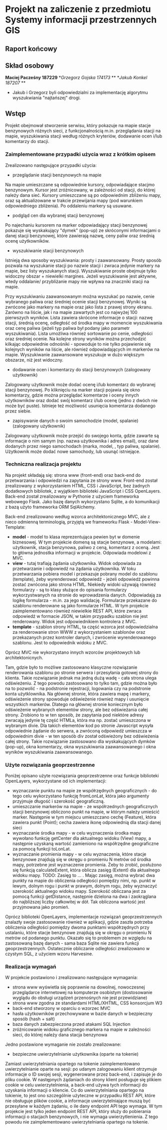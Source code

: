 # Projekt na zaliczenie z przedmiotu Systemy informacji przestrzennych GIS

## Raport końcowy

## Skład osobowy

**Maciej Pacześny 187229**
**Grzegorz Gojska 174173* **
**Jakub Konkel 187207* **

* Jakub i Grzegorz byli odpowiedzialni za implementację algorytmu wyszukwiania "najtańszej" drogi.

## Wstęp

Projekt obejmował stworzenie serwisu, który pokazuje na mapie stacje benzynowych różnych sieci, z funkcjonalnością m.in. przeglądania stacji na mapie, wyszukiwania stacji według różnych kryteriów, dodawanie ocen i/lub komentarzy do stacji.

### Zaimplementowane przypadki użycia wraz z krótkim opisem

Zrealizowano następujące przypadki użycia:

* przeglądanie stacji benzynowych na mapie

Na mapie umieszczane są odpowiednie kursory, odpowiadające stacjmo benzynowym. Kursor jest zróżnicowany, w zależności od stacji, do której należy dana sieć. Kursory umieszczane są po odpowiednim zbliżeniu mapy, oraz są aktualizowane w trakcie przewijania mapy (pod warunkiem odpowiedniego zbliżenia). Po oddaleniu markery są usuwane.

* podgląd cen dla wybranej stacji benzynowej

Po najechaniu kursorem na marker odpowiadający stacji benzynowej pokazuje się wyskakujący "dymek" (pop-up) ze skróconymi informacjami o danej stacji benzynowej, które zawierają nazwę, ceny paliw oraz średnią ocenę użytkowników.

* wyszukiwanie stacji benzynowych

Istnieją dwa sposoby wyszukiwania: prosty i zaawansowany. Prosty sposób pozwala na wyszukanie stacji po nazwie stacji i zwraca jedynie markery na mapie, bez listy wyszukanych stacji. Wyszukiwanie proste obejmuje tylko widoczny obszar + niewielki margines. Jeżeli wyszukiwanie jest aktywne, wtedy oddalanie/ przybliżanie mapy nie wpływa na znaczniki stacji na mapie.

Przy wyszukiwaniu zaawansowanym można wyszukać po nazwie, cenie wybranego paliwa oraz średniej ocenie stacji benzynowej. Wyniki są zwrócone jako markery na mapie oraz jako lista z prawej strony ekranu. Zarówno na liście, jak i na mapie zawartych jest co najwyżej 100 pierwszych wyników. Lista zawiera skrócone informacje o stacji: nazwę stacji, średnią ocenę, odległość od środka mapy w momencie wyszukiwania oraz cenę paliwa (jeżeli typ paliwa był podany jako parametr wyszukiwania). Lista umożliwa również sortowanie po cenie, odległości oraz średniej ocenie. Na kolejne strony wyników można przechodzić kilkając odpowiednie odnośniki - spowoduje to nie tylko pojawienie się kolejnych wyników na liście, ale również odpowiadających im markerów na mapie. Wyszukiwanie zaawansowane wyszukuje w dużo większym obszarze, niż jest widoczny.

* dodawanie ocen i komentarzy do stacji benzynowych (zalogowany użytkownik)

Zalogowany użytkownik może dodać ocenę i/lub komentarz do wybranej stacji benzynowej. Po kliknięciu na marker stacji pojawia się okno komentarzy, gdzie można przeglądać komentarze i oceny innych użytkowników oraz dodać swój komentarz i/lub ocenę (jedno z dwóch nie może być puste). Istnieje też możliwość usunięcia komentarza dodanego przez siebie.

* zapisywanie danych o swoim samochodzie (model, spalanie) (zalogowany użytkownik)

Zalogowany użytkownik może przejść do swojego konta, gdzie zawarte są informacje o nim samym (np. nazwa użytkownika i adres email), oraz dane dodanych przez niego samochodach (marka, model, , typ paliwa, spalanie). Użytkownik może dodać nowe samochody, lub usunąć istniejące.

### Techniczna realizacja projektu

Na projekt składają się: strona www (front-end) oraz back-end do przetwarzania i odpowiedzi na zapytania ze strony www. Front-end został zrealizowany z wykorzystaniem HTML, CSS i JavaScript, bez żadnych dodatkowych bibliotek, z wyjątkiem biblioteki JavaScript i CSS OpenLayers. Back-end został zrealizowany w Pythonie z użyciem frameworka webowego Flask. Jako bazę danych wykorzystano Sqlite, a do komunikacji z bazą użyto frameworka ORM SqlAlchemy.

Back-end zrealizowano według wzorca architektonicznego MVC, ale z nieco odmienną terminologią, przyjętą we frameworku Flask - Model-View-Template:

* **model** - model to klasa reprezentująca pewien byt w domenie biznesowej. W tym projekcie domeną są stacje benzynowe, a modelami: użytkownik, stacja benzynowa, paliwo z ceną, komentarz z oceną. Jest to główna jednostka informacji w projekcie. Odpowiada modelowi z MVC.
* **view** - tutaj trafiają żądania użytkownika. Widok odpowiada za przetwarzanie i odpowiedź na żądania użytkownika. W toku przetwarzania pobiera model i przekazuje pobrany model do szablonu (template), żeby wyrenderować odpowiedź - jeżeli odpowiedź powinna zostać zwrócona jako strona HTML. Niekiedy widoki używają również formularzy - są to klasy służące do opisania formularzy wykorzystwanych na stronie do wprowadzenia danych. Odpowiadają za logikę formularza - m.in. za jego walidację. Formularze przekazane do szablonu renderowane są jako formularze HTML. W tym projekcie zaimplementowano również niewielkie REST API, które zwraca odpowiedź w formacie JSON, w takim przypadku szablon nie jest renderowany. Widok jest odpowiednikiem kontrolera z MVC.
* **template** - szablon strony HTML, ta część wzorca jest odpowiedzialna za renderowanie stron WWW z wykorzystaniem szablonów oraz przekazanych przez kontroler danych, i zwrócenie wyrenderowanego szablonu. Jest to odpowiednik widoku z MVC.

Oprócz MVC nie wykorzystano innych wzorców projektowych lub architektonicnych.

Tam, gdzie było to możliwe zastosowano klasyczne rozwiązanie renderowania szablonu po stronie serwera i przesyłania gotowej strony do klienta. Takie rozwiązanie jednak ma jedną dużą wadę - cała strona ulega odświeżeniu. Z tego powodu zastosowano to tylko tam, gdzie można było na to pozwolić - na podstronie rejestracji, logowania czy na podstronie konta użytklownika. Na głównej stronie, która zawiera mapę i markery, odświeżenie strony spowoduje odświeżenie również mapy i usunięcie wszystkich markerów. Dlatego na głównej stronie koniecznym było odświeżenie wybranych elementów strony, ale bez odświeżania całej strony. Zrobiono to w ten sposób, że zapytania pod niektóre adresy zwracają jedynie tę część HTMLa, która ma np. zostać umieszczona w wybranym divie. Dla takich elementów kod po stronie Javascript wysyła odpowiednie żądanie do serwera, a zwróconą odpowiedź umieszcza w odpowiednim divie - w ten sposób div został odświeżony bez odświeżenia całej strony. Takie rozwiązanie zastosowano dla wyskakujących dymków (pop-up), okna komentarzy, okna wyszukiwania zaawansowanego i okna wyników wyszukiwania zaawansowanego.



### Użyte rozwiązania geoprzestrzenne

Poniżej opisano użyte rozwiązania geoprzestrzenne oraz funkcje biblioteki OpenLayers, wykorzystane od ich implementacji:

* wyznaczanie punktu na mapie ze współrzędnych geograficznych - do tego celu wykorzystano funkcję fromLonLat, która jako argumenty przyjmuje długość i szerokość geograficzną.
* umieszczanie markerów na mapie - ze współrzednych geograficznych stacji benzynowej obliczono punkt na mapie, w którym należy umieścić marker. Następnie w tym miejscu umieszczano cechę (Feature), która zawiera punkt (Point); cecha zawiera ikonę odpowiednią dla stacji danej sieci
* wyznaczanie środka mapy - w celu wyznaczenia środka mapy wywołano funkcję getCenter dla aktualnego widoku (View) mapy, a następnie uzyskaną wartość zamieniono na współrzędne geograficzne za pomocą funkcji toLonLat.
* wyznaczanie promienia mapy - w celu wyznaczenia, które stacje benzynowe znajdują się w okręgu o promieniu N metrów od środka mapy, potrzebne jest wyznaczenie promienia. Żeby to zrobić, posłużono się funkcją calculateExtent, która oblicza zasięg (Extent) dla aktualnego widoku mapy. TODO: Zasięg to ... . Mając zasięg, można wybrać dwa punkty na mapie do obliczenia odległości pomiędzy nimi, np. punkt w lewym, dolnym rogu i punkt w prawym, dolnym rogu, żeby wyznaczyć szerokość aktualnego widoku mapy. Szerokość obliczana jest za pomocą funkcji getDistance, następnie dzielona na dwa i zaokrąglana do najbliższej liczby całkowitej w dół. Tak obliczona wartość jest przyjmowana jako promień.

Oprócz biblioteki OpenLayers, implementacje rozwiązań geoprzestrzennych znalazły swoje zastosowanie również w aplikacji, gdzie zaszła potrzeba obliczenia odległości pomiędzy dwoma punktami współrzędnych przy ustalaniu, które stacje benzynowe znajdują się w okręgu o promieniu N metrów od podanego punktu. Okazało się to problemem ze względu na zastosowaną bazę danych - sama baza Sqlite nie zawiera funkcji geoprzestrzennych. Ostatecznie obliczanie odległości zrealizowano w czystym SQL, z użyciem wzoru Harvesine.

### Realizacja wymagań

W projekcie postawiono i zrealizowano następujące wymagania:

* strona www wyświetla się poprawnie na dowolnej, nowoczesnej przeglądarce internetowej na komputerze osobistym (dostosowanie wyglądu do obsługi urządzeń przenośnych nie jest przewidziane)
* strona www zgodna ze standardami HTML/XHTML, CSS konsorcjum W3
* back-end stworzony w oparciu o wzorzec MVC
* hasła użytkowników przechowywane w bazie danych w bezpieczny sposób (hash + salt)
* baza danych zabezpieczona przed atakami SQL Injection
* zróżnicowanie widoku graficznego markera na mapie w zależności sieci, do której należy dana stacja benzynowa

Jedno postawione wymaganie nie zostało zrealizowane:

* bezpieczne uwierzytelnianie użytkownika (oparte na tokenie)

Zamiast uwierzytelniania opartego na tokenie zaimplementowano uwierzytelnianie oparte na sesji: po udanym zalogowaniu klient otrzymuje informacje o ID swojej sesji, wygenerowane przez back-end, i zapisuje je do pliku cookie. W następnych żądaniach do strony klient posługuje się plikiem cookie w celu uwierzytelnienia, a back-end używa tych informacji do uzyskania informacji o kliencie. Co do uwierzytelniania opartego na tokienie, to jest ono szczególnie użyteczne w przypadku REST API, które nie obsługuje plików cookie, a informacje uwierzytelniające muszą być przesyłane w każdym żądaniu, o ile dany endpoint API tego wymaga. W tym projekcie jest tylko jeden endpoint REST API, który służy do pobierania informacji o stacjach benzynowych, i nie wymaga uwierzytlenienia. Z tego powodu nie zaimplementowano uwierzytelniania opartego na tokenie.

